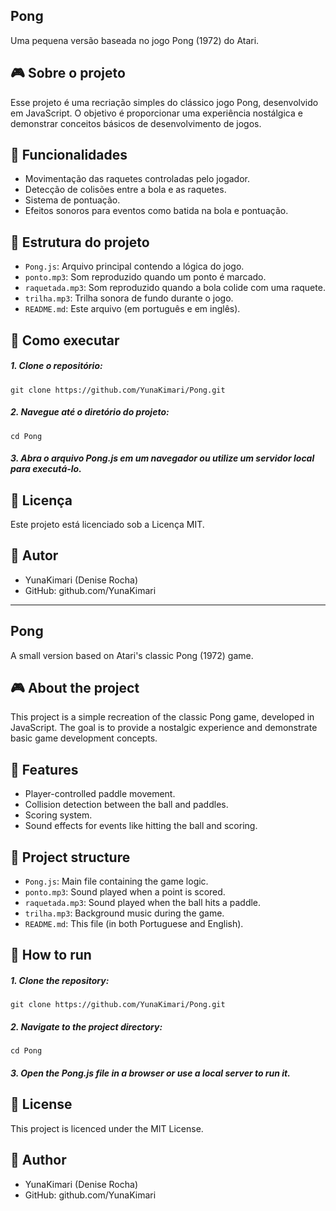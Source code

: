 ## Pong
Uma pequena versão baseada no jogo Pong (1972) do Atari.

## 🎮 Sobre o projeto
Esse projeto é uma recriação simples do clássico jogo Pong, desenvolvido em JavaScript. O objetivo é proporcionar uma experiência nostálgica e demonstrar conceitos básicos de desenvolvimento de jogos.

## 🔧 Funcionalidades
- Movimentação das raquetes controladas pelo jogador.
- Detecção de colisões entre a bola e as raquetes.
- Sistema de pontuação.
- Efeitos sonoros para eventos como batida na bola e pontuação.

## 📁 Estrutura do projeto
- `Pong.js`: Arquivo principal contendo a lógica do jogo.
- `ponto.mp3`: Som reproduzido quando um ponto é marcado.
- `raquetada.mp3`: Som reproduzido quando a bola colide com uma raquete.
- `trilha.mp3`: Trilha sonora de fundo durante o jogo.
- `README.md`: Este arquivo (em português e em inglês).

## 🚀 Como executar
##### 1. Clone o repositório:
```
git clone https://github.com/YunaKimari/Pong.git
```

##### 2. Navegue até o diretório do projeto:
```
cd Pong
```

##### 3. Abra o arquivo Pong.js em um navegador ou utilize um servidor local para executá-lo.

## 📄 Licença
Este projeto está licenciado sob a Licença MIT.

## 👤 Autor
- YunaKimari (Denise Rocha)
- GitHub: github.com/YunaKimari

---

## Pong
A small version based on Atari's classic Pong (1972) game.

## 🎮 About the project
This project is a simple recreation of the classic Pong game, developed in JavaScript. The goal is to provide a nostalgic experience and demonstrate basic game development concepts.

## 🔧 Features
- Player-controlled paddle movement.
- Collision detection between the ball and paddles.
- Scoring system.
- Sound effects for events like hitting the ball and scoring.

## 📁 Project structure
- `Pong.js`: Main file containing the game logic.
- `ponto.mp3`: Sound played when a point is scored.
- `raquetada.mp3`: Sound played when the ball hits a paddle.
- `trilha.mp3`: Background music during the game.
- `README.md`: This file (in both Portuguese and English).

## 🚀 How to run
##### 1. Clone the repository:
```
git clone https://github.com/YunaKimari/Pong.git
```

##### 2. Navigate to the project directory:
```
cd Pong
```

##### 3. Open the Pong.js file in a browser or use a local server to run it.

## 📄 License
This project is licenced under the MIT License.

## 👤 Author
- YunaKimari (Denise Rocha)
- GitHub: github.com/YunaKimari
